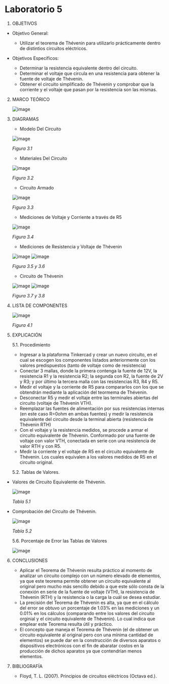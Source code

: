 # Laboratorio 5
1. OBJETIVOS
- Objetivo General:
   
   - Utilizar el teorema de Thévenin para utilizarlo prácticamente dentro de distintios circuitos eléctricos.
   
- Objetivos Específicos:
 
   - Determinar la resistencia equivalente dentro del circuito.
   - Determinar el voltaje que circula en una resistencia para obtener la fuente de voltaje de Thévenin.
   - Obtener el circuito simplificado de Thévenin y comprobar que la corriente y el voltaje que pasan por la resistencia son las mismas.
   
2. MARCO TEÓRICO
   
   ![image](https://user-images.githubusercontent.com/76133212/108288009-ccfb9580-7159-11eb-82cf-7d5c1e920320.png)

   
4. DIAGRAMAS
   - Modelo Del Circuito
   
   ![image](https://user-images.githubusercontent.com/75439689/108273068-155a8980-7141-11eb-9c75-171ccb45f0cc.png)

   *Figura 3.1*
   
   - Materiales Del Circuito
   
   ![image](https://user-images.githubusercontent.com/75439689/108273129-273c2c80-7141-11eb-97c2-a097f8bb2f31.png)
   
   *Figura 3.2*
   
   - Circuito Armado

   ![image](https://user-images.githubusercontent.com/75439689/108273213-43d86480-7141-11eb-91cb-2f60aebcf6ab.png)

   *Figura 3.3*
   
   - Mediciones de Voltaje y Corriente a través de R5
   
   ![image](https://user-images.githubusercontent.com/75439689/108273360-73876c80-7141-11eb-965b-dd38a73e533a.png)
   
   *Figura 3.4*
   
   - Mediciones de Resistencia y Voltaje de Thévenin
   
   ![image](https://user-images.githubusercontent.com/75439689/108273378-797d4d80-7141-11eb-89ff-b5e4d3256676.png)
   ![image](https://user-images.githubusercontent.com/75439689/108273538-ae89a000-7141-11eb-88a3-030de9ffd77a.png)
   
   *Figura 3.5 y 3.6*
   
   - Circuito de Thévenin
   
   ![image](https://user-images.githubusercontent.com/75439689/108273617-c6612400-7141-11eb-975e-95599b706744.png)
   ![image](https://user-images.githubusercontent.com/75439689/108273631-cb25d800-7141-11eb-8bf3-0eeae2a5db22.png)
   
   *Figura 3.7 y 3.8*
   
4. LISTA DE COMPONENTES
   
   ![image](https://user-images.githubusercontent.com/75439689/108274097-7040b080-7142-11eb-98c0-d9c431c00f0b.png)
   
   *Figura 4.1*

5. EXPLICACIÓN

   5.1. Procedimiento
   
     - Ingresar a la plataforma Tinkercad y crear un nuevo circuito, en el cual se escogen los componentes listados anteriormente con los valores predispuestos (tanto de voltaje como de resistencia)
     - Conectar 3 mallas, donde la primera contenga la fuente de 12V, la resistencia R1 y la resistencia R2; la segunda con R2, la fuente de 2V y R3; y por último la tercera malla con las resistencias R3, R4 y R5.
     - Medir el voltaje y la corriente de R5 para compararlos con los que se obtendrán mediante la aplicación del teormema de Thévenin.
     - Desconectar R5 y medir el voltaje entre las terminales abiertas del circuito (voltaje de Thévenin VTH).
     - Reemplazar las fuentes de alimentación por sus resistencias internas (en este caso R=0ohm en ambas fuentes) y medir la resistencia equivalente del circuito desde la terminal abierta (resistencia de Thévenin RTH)
     - Con el voltaje y la resistencia medidos, se procede a armar el circuito equivalente de Thévenin. Conformado por una fuente de voltaje con valor VTH, conectada en serie con una resistencia de valor RTH y con R5.
     - Medir la corriente y el voltaje de R5 en el circuito equivalente de Thévenin. Los cuales equivalen a los valores medidos de R5 en el circuito original.

   5.2. Tablas de Valores.
   
- Valores de Circuito Equivalente de Thévenin.
   
   ![image](https://user-images.githubusercontent.com/75439689/108279907-5f486d00-714b-11eb-84d2-351a415961e2.png)
   
   *Tabla 5.1*
   
- Comprobación del Circuito de Thévenin.
   
   ![image](https://user-images.githubusercontent.com/75439689/108280040-8e5ede80-714b-11eb-932b-b148f47bf2ce.png)
   
   *Tabla 5.2*

   5.6. Porcentaje de Error las Tablas de Valores
   
   ![image](https://user-images.githubusercontent.com/75439689/108280912-da5e5300-714c-11eb-8f9e-0722b2523d0f.png)

6. CONCLUSIONES

   - Aplicar el Teorema de Thévenin resulta práctico al momento de analizar un circuito complejo con un número elevado de elementos, ya que este teorema permite obtener un circuito equivalente al original pero mucho más sencillo debido a que este sólo consta de la conexión en serie de la fuente de voltaje (VTH), la resistencia de Thévenin (RTH) y la resistencia o la carga la cuál se desea estudiar.
   - La precisión del Teorema de Thévenin es alta, ya que en el cálculo del error se obtuvo un porcentaje de 1.03% en las mediciones y un 0.01% en los cálculos (comparando entre los valores del circuito orginial y el circuito equivalente de Thévenin). Lo cual indica que emplear este Teorema resulta útil y práctico.
   - El concepto que maneja el Teorema de Thévenin (el de obtener un circuito equivalente al original pero con una mínima cantidad de elementos) se puede dar en la construcción de diversos aparatos o dispositivos electrónicos con el fin de abaratar costos en la producción de dichos aparatos ya que contendrían menos elementos.
 
 
7. BIBLIOGRAFÍA

   - Floyd, T. L. (2007). Principios de circuitos eléctricos (Octava ed.).
